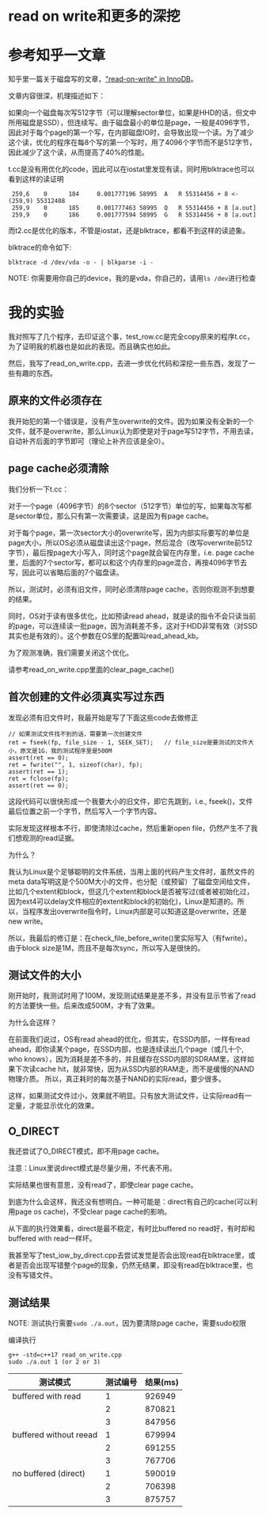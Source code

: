 # read on write和更多的深挖

# 参考知乎一文章

知乎里一篇关于磁盘写的文章，["read-on-write" in InnoDB](https://zhuanlan.zhihu.com/p/61002228)。

文章内容很深，机理描述如下：

如果向一个磁盘每次写512字节（可以理解sector单位，如果是HHD的话，但文中所用磁盘是SSD），但连续写。由于磁盘最小的单位是page，一般是4096字节，因此对于每个page的第一个写，在内部磁盘IO时，会导致出现一个读。为了减少这个读，优化的程序在每8个写的第一个写时，用了4096个字节而不是512字节，因此减少了这个读，从而提高了40%的性能。

t.cc是没有用优化的code，因此可以在iostat里发现有读，同时用blktrace也可以看到这样的读证明
```
 259,6    0      184     0.001777196 58995  A   R 55314456 + 8 <- (259,9) 55312408
 259,9    0      185     0.001777463 58995  Q   R 55314456 + 8 [a.out]
 259,9    0      186     0.001777594 58995  G   R 55314456 + 8 [a.out]
```

而t2.cc是优化的版本，不管是iostat，还是blktrace，都看不到这样的读迹象。

blktrace的命令如下: 
```
blktrace -d /dev/vda -o - | blkparse -i -
```
NOTE: 你需要用你自己的device，我的是vda，你自己的，请用```ls /dev```进行检查

# 我的实验

我对照写了几个程序，去印证这个事，test_row.cc是完全copy原来的程序t.cc，为了证明我的机器也是如此的表现。而且确实也如此。

然后，我写了read_on_write.cpp，去进一步优化代码和深挖一些东西，发现了一些有趣的东西。

## 原来的文件必须存在

我开始犯的第一个错误是，没有产生overwrite的文件。因为如果没有全新的一个文件，就不是overwrite，那么Linux认为即使是对于page写512字节，不用去读，自动补齐后面的字节即可（理论上补齐应该是全0）。

## page cache必须清除

我们分析一下t.cc：

对于一个page（4096字节）的8个sector（512字节）单位的写，如果每次写都是sector单位，那么只有第一次需要读，这是因为有page cache。

对于每个page，第一次sector大小的overwrite写，因为内部实际要写的单位是page大小，所以OS必须从磁盘读出这个page，然后混合（改写overwrite前512字节），最后按page大小写入，同时这个page就会留在内存里，i.e. page cache里，后面的7个sector写，都可以和这个内存里的page混合，再按4096字节去写，因此可以省略后面的7个磁盘读。

所以，测试时，必须有旧文件，同时必须清除page cache，否则你观测不到想要的结果。

同时，OS对于读有很多优化，比如预读read ahead，就是读的指令不会只读当前的page，可以连续读一批page，因为消耗差不多，这对于HDD非常有效（对SSD其实也是有效的）。这个参数在OS里的配置叫read_ahead_kb。

为了观测准确，我们需要关闭这个优化。

请参考read_on_write.cpp里面的clear_page_cache()

## 首次创建的文件必须真实写过东西

发现必须有旧文件时，我最开始是写了下面这些code去做修正
```
// 如果测试文件找不到的话，需要第一次创建文件
ret = fseek(fp, file_size - 1, SEEK_SET);   // file_size是要测试的文件大小，原文是1G，我的测试程序里是500M
assert(ret == 0);
ret = fwrite("", 1, sizeof(char), fp);
assert(ret == 1);
ret = fclose(fp);
assert(ret == 0);
```

这段代码可以很快形成一个我要大小的旧文件，即它先跳到，i.e., fseek()，文件最后位置之前一个字节，然后写入一个字节内容。

实际发现这样根本不行，即使清除过cache，然后重新open file，仍然产生不了我们想观测的read证据。

为什么？

我认为Linux是个足够聪明的文件系统，当用上面的代码产生文件时，虽然文件的meta data写明这是个500M大小的文件，也分配（或预留）了磁盘空间给文件，比如几个extent和block，但这几个extent和block是否被写过(或者被初始化过，因为ext4可以delay文件相应的extent和block的初始化)，Linux是知道的。所以，当程序发出overwrite指令时，Linux内部是可以知道这是overwrite，还是new write。

所以，我最后的修订是：在check_file_before_write()里实际写入（有fwrite）。由于block size是1M，而且不是每次sync，所以写入是很快的。

## 测试文件的大小

刚开始时，我测试时用了100M，发现测试结果是差不多，并没有显示节省了read的方法要快一些。后来改成500M，才有了效果。

为什么会这样？

在前面我们说过，OS有read ahead的优化，但其实，在SSD内部，一样有read ahead，即你读某个page，在SSD内部，也是连续读出几个page（或几十个, who knows），因为消耗是差不多的，并且缓存在SSD内部的SDRAM里，这样如果下次读cache hit，就非常快，因为从SSD内部的RAM走，而不是缓慢的NAND物理介质。 所以，真正耗时的每次基于NAND的实际read，要少很多。

这样，如果测试文件过小，效果就不明显。只有放大测试文件，让实际read有一定量，才能显示优化的效果。

## O_DIRECT

我还尝试了O_DIRECT模式，即不用page cache。

注意：Linux里说direct模式是尽量少用，不代表不用。

实际结果也很有意思，没有read了，即使clear page cache。

到底为什么会这样，我还没有想明白。一种可能是：direct有自己的cache(可以利用page os cache)，不受clear page cache的影响。

从下面的执行效果看，direct是最不稳定，有时比buffered no read好，有时却和buffered with read一样坏。

我甚至写了test_iow_by_direct.cpp去尝试发觉是否会出现read在blktrace里，或者是否会出现写错整个page的现象，仍然无结果，即没有read在blktrace里，也没有写错文件。

## 测试结果

NOTE: 测试执行需要```sudo ./a.out```，因为要清除page cache，需要sudo权限

编译执行
```
g++ -std=c++17 read_on_write.cpp
sudo ./a.out 1 (or 2 or 3)
```

| 测试模式 | 测试编号 | 结果(ms) |
| -- | -- | -- |
| buffered with read | 1 | 926949 |
|                    | 2 | 870821 |
|                    | 3 | 847956 |
| buffered without reead | 1 | 679994 |
|                        | 2 | 691255 |
|                        | 3 | 767706 |
| no buffered (direct) | 1 | 590019 |
|                      | 2 | 706398 |
|                      | 3 | 875757 |